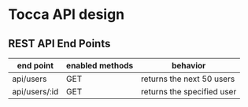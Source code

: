 # Tocca API design

## REST API End Points
| end point | enabled methods | behavior |
| ------ | ------ | ------ |
| api/users | GET | returns the next 50 users |
| api/users/:id | GET | returns the specified user |